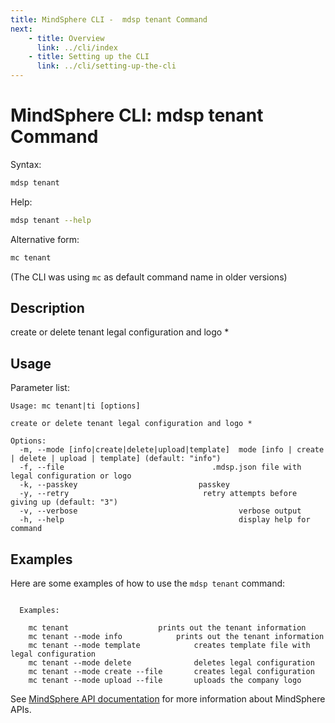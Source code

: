 ```yaml
---
title: MindSphere CLI -  mdsp tenant Command
next:
    - title: Overview
      link: ../cli/index
    - title: Setting up the CLI
      link: ../cli/setting-up-the-cli
---
```


# MindSphere CLI: mdsp tenant Command

Syntax:

```bash
mdsp tenant
```

Help:

```bash
mdsp tenant --help
```

Alternative form:

```bash
mc tenant
```

(The CLI was using `mc` as default command name in older versions)

## Description

create or delete tenant legal configuration and logo *

## Usage

Parameter list:

```text
Usage: mc tenant|ti [options]

create or delete tenant legal configuration and logo *

Options:
  -m, --mode [info|create|delete|upload|template]  mode [info | create | delete | upload | template] (default: "info")
  -f, --file                                 .mdsp.json file with legal configuration or logo
  -k, --passkey                           passkey
  -y, --retry                              retry attempts before giving up (default: "3")
  -v, --verbose                                    verbose output
  -h, --help                                       display help for command

```

## Examples

Here are some examples of how to use the `mdsp tenant` command:

```text

  Examples:

    mc tenant 					 prints out the tenant information
    mc tenant --mode info 			 prints out the tenant information
    mc tenant --mode template 			 creates template file with legal configuration
    mc tenant --mode delete 			 deletes legal configuration
    mc tenant --mode create --file  	 creates legal configuration
    mc tenant --mode upload --file  	 uploads the company logo

```

See [MindSphere API documentation](https://documentation.mindsphere.io/MindSphere/apis/index.html) for more information about MindSphere APIs.